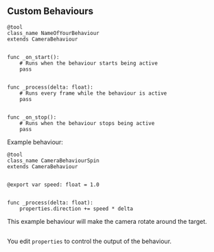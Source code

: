 ## Custom Behaviours

```gdscript
@tool
class_name NameOfYourBehaviour
extends CameraBehaviour


func _on_start():
	# Runs when the behaviour starts being active
	pass


func _process(delta: float):
	# Runs every frame while the behaviour is active
	pass


func _on_stop():
	# Runs when the behaviour stops being active
	pass
```

Example behaviour:

```gdscript
@tool
class_name CameraBehaviourSpin
extends CameraBehaviour


@export var speed: float = 1.0


func _process(delta: float):
	properties.direction += speed * delta
```

This example behaviour will make the camera rotate around the target.

##

You edit `properties` to control the output of the behaviour.
